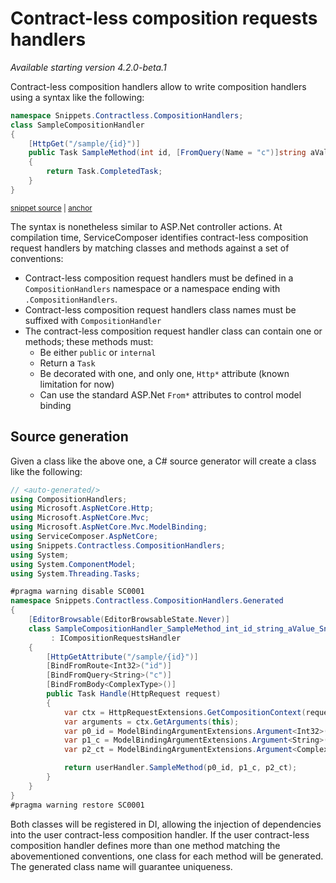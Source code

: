# Contract-less composition requests handlers

_Available starting version 4.2.0-beta.1_

Contract-less composition handlers allow to write composition handlers using a syntax like the following:

<!-- snippet: contract-less-handler-sample -->
<a id='snippet-contract-less-handler-sample'></a>
```cs
namespace Snippets.Contractless.CompositionHandlers;
class SampleCompositionHandler
{
    [HttpGet("/sample/{id}")]
    public Task SampleMethod(int id, [FromQuery(Name = "c")]string aValue, [FromBody]ComplexType ct)
    {
        return Task.CompletedTask;
    }
}
```
<sup><a href='/src/Snippets/Contractless.CompositionHandlers/SampleCompositionHandler.cs#L4-L14' title='Snippet source file'>snippet source</a> | <a href='#snippet-contract-less-handler-sample' title='Start of snippet'>anchor</a></sup>
<!-- endSnippet -->

The syntax is nonetheless similar to ASP.Net controller actions. At compilation time, ServiceComposer identifies contract-less composition request handlers by matching classes and methods against a set of conventions:

- Contract-less composition request handlers must be defined in a `CompositionHandlers` namespace or a namespace ending with `.CompositionHandlers`.
- Contract-less composition request handlers class names must be suffixed with `CompositionHandler`
- The contract-less composition request handler class can contain one or methods; these methods must:
  - Be either `public` or `internal`
  - Return a `Task`
  - Be decorated with one, and only one, `Http*` attribute (known limitation for now)
  - Can use the standard ASP.Net `From*` attributes to control model binding

## Source generation

Given a class like the above one, a C# source generator will create a class like the following:

```csharp
// <auto-generated/>
using CompositionHandlers;
using Microsoft.AspNetCore.Http;
using Microsoft.AspNetCore.Mvc;
using Microsoft.AspNetCore.Mvc.ModelBinding;
using ServiceComposer.AspNetCore;
using Snippets.Contractless.CompositionHandlers;
using System;
using System.ComponentModel;
using System.Threading.Tasks;

#pragma warning disable SC0001
namespace Snippets.Contractless.CompositionHandlers.Generated
{
    [EditorBrowsable(EditorBrowsableState.Never)]
    class SampleCompositionHandler_SampleMethod_int_id_string_aValue_Snippets_Contractless_CompositionHandlers_ComplexType_ct(Snippets.Contractless.CompositionHandlers.SampleCompositionHandler userHandler)
         : ICompositionRequestsHandler
    {
        [HttpGetAttribute("/sample/{id}")]
        [BindFromRoute<Int32>("id")]
        [BindFromQuery<String>("c")]
        [BindFromBody<ComplexType>()]
        public Task Handle(HttpRequest request)
        {
            var ctx = HttpRequestExtensions.GetCompositionContext(request);
            var arguments = ctx.GetArguments(this);
            var p0_id = ModelBindingArgumentExtensions.Argument<Int32>(arguments, "id", BindingSource.Path);
            var p1_c = ModelBindingArgumentExtensions.Argument<String>(arguments, "c", BindingSource.Query);
            var p2_ct = ModelBindingArgumentExtensions.Argument<ComplexType>(arguments, "ct", BindingSource.Body);

            return userHandler.SampleMethod(p0_id, p1_c, p2_ct);
        }
    }
}
#pragma warning restore SC0001
```

Both classes will be registered in DI, allowing the injection of dependencies into the user contract-less composition handler. If the user contract-less composition handler defines more than one method matching the abovementioned conventions, one class for each method will be generated. The generated class name will guarantee uniqueness.
